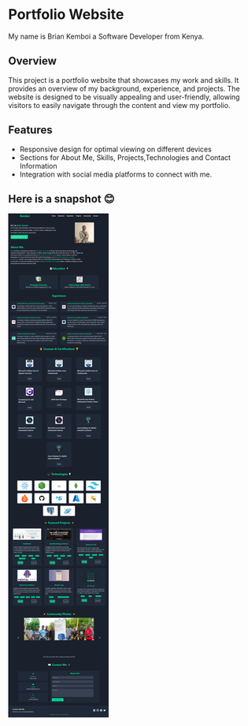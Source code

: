# Portfolio Website

My name is Brian Kemboi a Software Developer from Kenya.

## Overview

This project is a portfolio website that showcases my work and skills. It provides an overview of my background, experience, and projects. The website is designed to be visually appealing and user-friendly, allowing visitors to easily navigate through the content and view my portfolio.

## Features

- Responsive design for optimal viewing on different devices
- Sections for About Me, Skills, Projects,Technologies and Contact Information
- Integration with social media platforms to connect with me.

## Here is a snapshot 😊

![Snapshot of the website](./src/assets/files/portfolio%20screenshot.jpeg)
